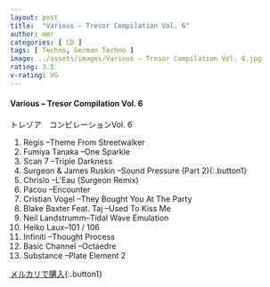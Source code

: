 ```yaml
---
layout: post
title:  "Various – Tresor Compilation Vol. 6"
author: mmr
categories: [ CD ]
tags: [ Techno, German Techno ]
image: ../assets/images/Various – Tresor Compilation Vol. 6.jpg
rating: 3.5
v-rating: VG
---
```


#### Various – Tresor Compilation Vol. 6

トレゾア　コンピレーションVol. 6

1. Regis –Theme From Streetwalker
2. Fumiya Tanaka –One Sparkle
3. Scan 7 –Triple Darkness
4. Surgeon & James Ruskin –Sound Pressure (Part 2){:.button1}
5. Chrislo –L'Eau (Surgeon Remix)
6. Pacou –Encounter
7. Cristian Vogel –They Bought You At The Party
8. Blake Baxter Feat. Taj –Used To Kiss Me
9. Neil Landstrumm–Tidal Wave Emulation
10. Heiko Laux–101 / 106
11. Infiniti –Thought Process
12. Basic Channel –Octaedre
13. Substance –Plate Element 2

[メルカリで購入](https://jp.mercari.com/item/m83834888135){:.button1}


